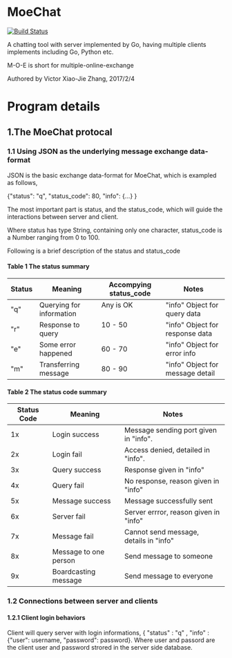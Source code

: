 # MoeChat
[![Build Status](https://travis-ci.org/zxjzxj9/MoeChat.svg?branch=master)](https://travis-ci.org/zxjzxj9/MoeChat.svg?branch=master)

A chatting tool with server implemented by Go, having multiple clients implements including Go, Python etc.

M-O-E is short for multiple-online-exchange

Authored by Victor Xiao-Jie Zhang, 2017/2/4

# Program details
## 1.The MoeChat protocal
### 1.1 Using JSON as the underlying message exchange data-format
JSON is the basic exchange data-format for MoeChat, which is exampled as follows,

{"status": "q", "status_code": 80, "info": {...} }

The most important part is status, and the status_code, which will guide the interactions between server and client.

Where status has type String, containing only one character, status_code is a Number ranging from 0 to 100.

Following is a brief description of the status and status_code

#### Table 1 The status summary                           
|Status    |Meaning                     |Accompying status_code    |Notes                            |
|----------|----------------------------|--------------------------|---------------------------------|
|"q"       |Querying for information    |Any is OK                 |"info" Object for query data     |
|"r"       |Response to query           |10 - 50                   |"info" Object for response data  |
|"e"       |Some error happened         |60 - 70                   |"info" Object for error info     |
|"m"       |Transferring message        |80 - 90                   |"info" Object for message detail |

#### Table 2 The status code summary
|Status Code     |Meaning                |Notes                                  |
|----------------|-----------------------|---------------------------------------|
|1x              |Login success          |Message sending port given in "info".  |
|2x              |Login fail             |Access denied, detailed in "info".     |
|3x              |Query success          |Response given in "info"               |
|4x              |Query fail             |No response, reason given in "info"    |
|5x              |Message success        |Message successfully sent              |
|6x              |Server fail            |Server errror, reason given in "info"  |
|7x              |Message fail           |Cannot send message, details in "info" |
|8x              |Message to one person  |Send message to someone                |
|9x              |Boardcasting message   |Send message to everyone               |

### 1.2 Connections between server and clients
#### 1.2.1 Client login behaviors
Client will query server with login informations, { "status" : "q" , "info" : {"user": username, "password": password}. Where user and passord are the client user and password strored in the server side database.
